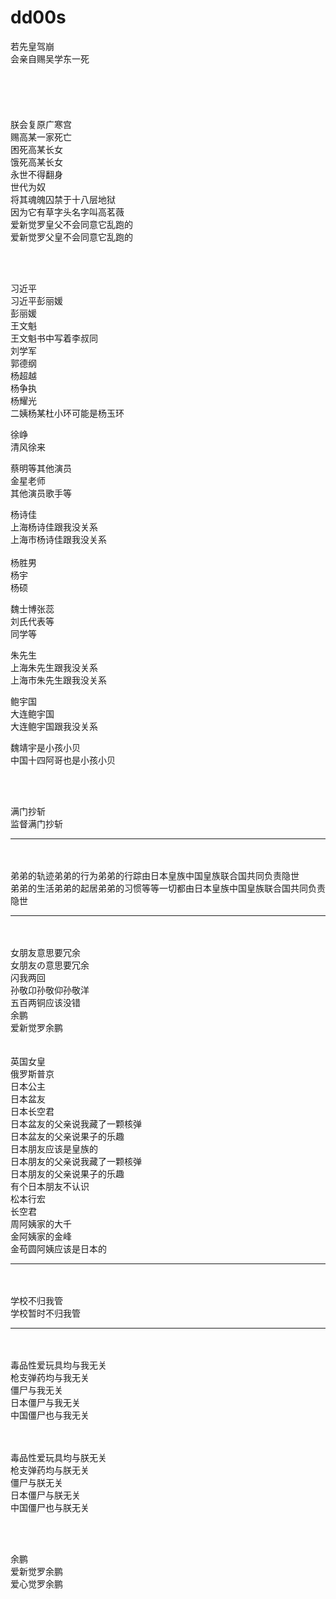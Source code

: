 # dd00s

若先皇驾崩                                                        </br>
会亲自赐吴学东一死                                                 </br>
</br>
</br>
</br>
</br>
</br>
朕会复原广寒宫                                                     </br>
赐高某一家死亡                                                     </br>
困死高某长女                                                       </br>
饿死高某长女                                                       </br>
永世不得翻身                                                       </br>
世代为奴                                                           </br>
将其魂魄囚禁于十八层地狱                                             </br>
因为它有草字头名字叫高茗薇                                           </br>
爱新觉罗皇父不会同意它乱跑的                                         </br>
爱新觉罗父皇不会同意它乱跑的                                         </br>


</br>
</br>


习近平                                                             </br>
习近平彭丽媛                                                       </br>
彭丽媛                                                             </br>
王文魁                                                             </br>
王文魁书中写着李叔同                                                </br>
刘学军                                                             </br>
郭德纲                                                             </br>
杨超越                                                             </br>
杨争执                                                             </br>
杨耀光                                                             </br>
二姨杨某杜小环可能是杨玉环                                           </br>


徐峥                                                               </br>
清风徐来                                                           </br>


蔡明等其他演员                                                      </br>
金星老师                                                           </br>
其他演员歌手等                                                      </br>


杨诗佳                                                             </br>
上海杨诗佳跟我没关系                                                </br>
上海市杨诗佳跟我没关系                                              </br>                                                 
杨胜男                                                             </br>
杨宇                                                               </br>
杨硕                                                               </br>

魏士博张蕊                                                         </br>
刘氏代表等                                                         </br>
同学等                                                             </br>


朱先生                                                             </br>
上海朱先生跟我没关系                                                </br>
上海市朱先生跟我没关系                                              </br>


鲍宇国                                                             </br>
大连鲍宇国                                                         </br>
大连鲍宇国跟我没关系                                                </br>


魏靖宇是小孩小贝                                                    </br>
中国十四阿哥也是小孩小贝                                             </br>


</br>
</br>


满门抄斩                                                            </br>
监督满门抄斩                                                        </br>




----------
</br>
</br>
弟弟的轨迹弟弟的行为弟弟的行踪由日本皇族中国皇族联合国共同负责隐世                  </br>
弟弟的生活弟弟的起居弟弟的习惯等等一切都由日本皇族中国皇族联合国共同负责隐世         </br>



----------
</br>
</br>
女朋友意思要冗余                                                                </br>
女朋友の意思要冗余                                                              </br>
闪我两回                                                                        </br>
孙敬卬孙敬仰孙敬洋                                                               </br>
五百两铜应该没错                                                                </br>
余鹏                                                                           </br>
爱新觉罗余鹏                                                                    </br>
</br>
</br>
英国女皇                                                                        </br>
俄罗斯普京                                                                      </br>
日本公主                                                                        </br>
日本盆友                                                                        </br>
日本长空君                                                                      </br>
日本盆友的父亲说我藏了一颗核弹                                                    </br>
日本盆友的父亲说果子的乐趣                                                        </br>
日本朋友应该是皇族的                                                              </br>
日本朋友的父亲说我藏了一颗核弹                                                    </br>
日本朋友的父亲说果子的乐趣                                                        </br>
有个日本朋友不认识                                                               </br>
松本行宏                                                                         </br>
长空君                                                                          </br>
周阿姨家的大千                                                                   </br>
金阿姨家的金峰                                                                   </br>
金苟圆阿姨应该是日本的                                                            </br>

----------
</br>
</br>
学校不归我管                                                                   </br>  
学校暂时不归我管                                                                </br>



----------
</br>
</br>
毒品性爱玩具均与我无关                                                         </br>
枪支弹药均与我无关                                                             </br>
僵尸与我无关                                                                  </br>
日本僵尸与我无关                                                              </br>
中国僵尸也与我无关                                                            </br>


</br>
</br>


毒品性爱玩具均与朕无关                                                         </br>
枪支弹药均与朕无关                                                             </br>
僵尸与朕无关                                                                  </br>
日本僵尸与朕无关                                                              </br>
中国僵尸也与朕无关                                                            </br>


</br>
</br>


余鹏                                                                         </br>
爱新觉罗余鹏                                                                  </br>
爱心觉罗余鹏                                                                  </br>




